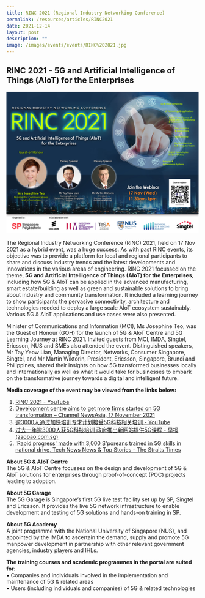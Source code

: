 ```yaml
---
title: RINC 2021 (Regional Industry Networking Conference)
permalink: /resources/articles/RINC2021
date: 2021-12-14
layout: post
description: ""
image: /images/events/events/RINC%202021.jpg
---
```

## RINC 2021 - 5G and Artificial Intelligence of Things (AIoT) for the Enterprises

![RINC 2021](/images/events/events/RINC%202021.jpg)

The Regional Industry Networking Conference (RINC) 2021, held on 17 Nov 2021 as a hybrid event, was a huge success. As with past RINC events, its objective was to provide a platform for local and regional participants to share and discuss industry trends and the latest developments and innovations in the various areas of engineering. RINC 2021 focussed on the theme, **5G and Artificial Intelligence of Things (AIoT) for the Enterprises**, including how 5G & AIoT can be applied in the advanced manufacturing, smart estate/building as well as green and sustainable solutions to bring about industry and community transformation.  It included a learning journey to show participants the pervasive connectivity, architecture and technologies needed to deploy a large scale AIoT ecosystem sustainably. Various 5G & AIoT applications and use cases were also presented.  

Minister of Communications and Information (MCI), Ms Josephine Teo, was the Guest of Honour (GOH) for the launch of 5G & AIoT Centre and 5G Learning Journey at RINC 2021. Invited guests from MCI, IMDA, Singtel, Ericsson, NUS and SMEs also attended the event. Distinguished speakers, Mr Tay Yeow Lian, Managing Director, Networks, Consumer Singapore, Singtel, and Mr Martin Wiktorin, President, Ericsson, Singapore, Brunei and Philippines, shared their insights on how 5G transformed businesses locally and internationally as well as what it would take for businesses to embark on the transformative journey towards a digital and intelligent future. 

**Media coverage of the event may be viewed from the links below:** <br>
1. [RINC 2021 - YouTube](https://www.youtube.com/watch?app=desktop&v=DYSRPKzNt-A)
2. [Development centre aims to get more firms started on 5G transformation – Channel NewsAsia, 17 November 2021 ](https://www.mewatch.sg/watch/CNA-2021-E1253-Development-centre-aims-to-get-more-firms-started-on-5G-transformation-254562?redirect=true)
3. [逾3000人通过加快培训专才计划接受5G科技相关培训 - YouTube](https://www.youtube.com/watch?app=desktop&v=AnJfHK_CH6Y)
4. [过去一年逾3000人获5G科技培训 政府推出新网站提供5G课程 - 早报 (zaobao.com.sg)](https://www.zaobao.com.sg/realtime/singapore/story20211117-1214334)
5. ['Rapid progress' made with 3,000 S'poreans trained in 5G skills in national drive, Tech News News & Top Stories - The Straits Times](https://www.straitstimes.com/tech/tech-news/fast-progress-made-with-3000-sporeans-trained-in-5g-skills-in-national-drive)


**About 5G & AIoT Centre**<br>
The 5G & AIoT Centre focusses on the design and development of 5G & AIoT solutions for enterprises through proof-of-concept (POC) projects leading to adoption.

**About 5G Garage**<br>
The 5G Garage is Singapore’s first 5G live test facility set up by SP, Singtel and Ericsson. It provides the live 5G network infrastructure to enable development and testing of 5G solutions and hands-on training in SP.

**About 5G Academy**<br>
A joint programme with the National University of Singapore (NUS), and appointed by the IMDA to ascertain the demand, supply and promote 5G manpower development in partnership with other relevant government agencies, industry players and IHLs.

**The training courses and academic programmes in the portal are suited for**:<br>
•	Companies and individuals involved in the implementation and maintenance of 5G & related areas<br>
•	Users (including individuals and companies) of 5G & related technologies